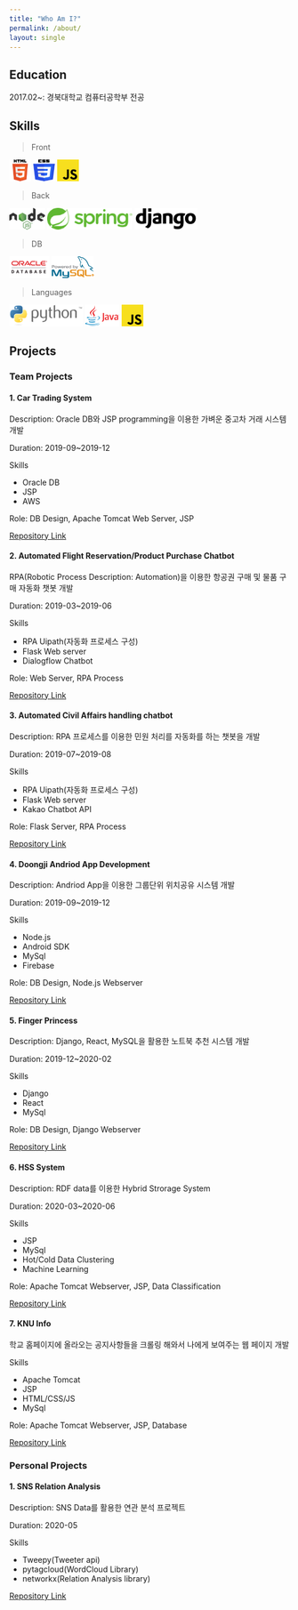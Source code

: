 ```yaml
---
title: "Who Am I?"
permalink: /about/
layout: single
---
```


## Education
2017.02~: 경북대학교 컴퓨터공학부 전공


## Skills
>Front

![html5](/assets/images/skills/html5.png)
![css3](/assets/images/skills/css3.png)
![javascript](/assets/images/skills/js.png)

>Back

![node.js](/assets/images/skills/nodejs.png)
![spring](/assets/images/skills/spring.png)
![django](/assets/images/skills/django.png)

>DB

![oracle](/assets/images/skills/oracle.png)
![mysql](/assets/images/skills/mysql.png)

>Languages

![python](/assets/images/skills/python.png)
![java](/assets/images/skills/java.png)
![javascript](/assets/images/skills/js.png)

## Projects

### Team Projects
#### 1. Car Trading System
Description: Oracle DB와 JSP programming을 이용한 가벼운 중고차 거래 시스템 개발

Duration: 2019-09~2019-12

Skills
- Oracle DB
- JSP 
- AWS

Role: DB Design, Apache Tomcat Web Server, JSP

[Repository Link](https://github.com/Injun-Jeong/The-Database-of-Car-Trading-Platform)

#### 2. Automated Flight Reservation/Product Purchase Chatbot

RPA(Robotic Process 
Description: Automation)을 이용한 항공권 구매 및 물품 구매 자동화 챗봇 개발

Duration: 2019-03~2019-06

Skills
- RPA Uipath(자동화 프로세스 구성)
- Flask Web server
- Dialogflow Chatbot

Role: Web Server, RPA Process

[Repository Link](https://github.com/jsi9504/CDP-20191-Team10)

#### 3. Automated Civil Affairs handling chatbot 

Description: RPA 프로세스를 이용한 민원 처리를 자동화를 하는 챗봇을 개발

Duration: 2019-07~2019-08

Skills
- RPA Uipath(자동화 프로세스 구성)
- Flask Web server
- Kakao Chatbot API

Role: Flask Server, RPA Process

[Repository Link](https://github.com/JehyunJung/Intern_Group)

#### 4. Doongji Andriod App Development

Description: Andriod App을 이용한 그룹단위 위치공유 시스템 개발

Duration: 2019-09~2019-12

Skills
- Node.js
- Android SDK
- MySql
- Firebase

Role: DB Design, Node.js Webserver

[Repository Link](https://github.com/jinkyuhan/doongji_android)

#### 5. Finger Princess

Description: Django, React, MySQL을 활용한 노트북 추천 시스템 개발

Duration: 2019-12~2020-02

Skills
- Django
- React 
- MySql

Role: DB Design, Django Webserver

[Repository Link](https://github.com/jinkyuhan/finger_princess)

#### 6. HSS System

Description: RDF data를 이용한 Hybrid Strorage System

Duration: 2020-03~2020-06

Skills
- JSP
- MySql
- Hot/Cold Data Clustering
- Machine Learning

Role: Apache Tomcat Webserver, JSP, Data Classification

[Repository Link](https://github.com/JehyunJung/CDP2_RDF_Platform)

#### 7. KNU Info

학교 홈페이지에 올라오는 공지사항들을 크롤링 해와서 나에게 보여주는 웹 페이지 개발

Skills
- Apache Tomcat
- JSP
- HTML/CSS/JS
- MySql 

Role: Apache Tomcat Webserver, JSP, Database

[Repository Link](https://github.com/cheesecat47/KNU_Info)

### Personal Projects

#### 1. SNS Relation Analysis

Description: SNS Data를 활용한 연관 분석 프로젝트

Duration: 2020-05

Skills
- Tweepy(Tweeter api)
- pytagcloud(WordCloud Library)
- networkx(Relation Analysis library)

[Repository Link](https://github.com/JehyunJung/SNS_Relation_Analysis)


